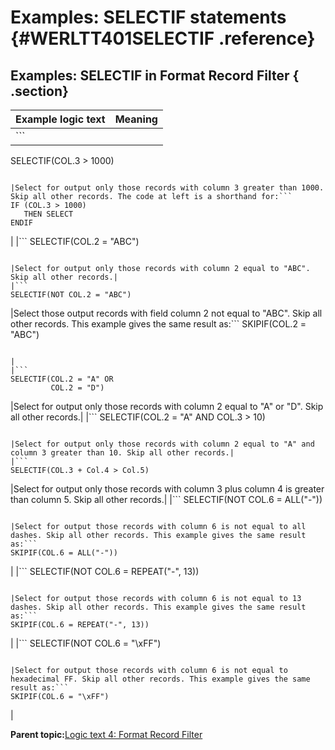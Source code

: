 # Examples: SELECTIF statements {#WERLTT401SELECTIF .reference}

## Examples: SELECTIF in Format Record Filter { .section}

|Example logic text|Meaning|
|------------------|-------|
|```
SELECTIF(COL.3 > 1000)
```

|Select for output only those records with column 3 greater than 1000. Skip all other records. The code at left is a shorthand for:```
IF (COL.3 > 1000)
   THEN SELECT
ENDIF
```

|
|```
SELECTIF(COL.2 = "ABC")
```

|Select for output only those records with column 2 equal to "ABC". Skip all other records.|
|```
SELECTIF(NOT COL.2 = "ABC")
```

|Select those output records with field column 2 not equal to "ABC". Skip all other records. This example gives the same result as:```
SKIPIF(COL.2 = "ABC")
```

|
|```
SELECTIF(COL.2 = "A" OR
         COL.2 = "D")
```

|Select for output only those records with column 2 equal to "A" or "D". Skip all other records.|
|```
SELECTIF(COL.2 = "A" AND
         COL.3 > 10)
```

|Select for output only those records with column 2 equal to "A" and column 3 greater than 10. Skip all other records.|
|```
SELECTIF(COL.3 + Col.4 > Col.5)
```

|Select for output only those records with column 3 plus column 4 is greater than column 5. Skip all other records.|
|```
SELECTIF(NOT COL.6 = ALL("-"))
```

|Select for output those records with column 6 is not equal to all dashes. Skip all other records. This example gives the same result as:```
SKIPIF(COL.6 = ALL("-"))
```

|
|```
SELECTIF(NOT COL.6 =
         REPEAT("-", 13))
```

|Select for output those records with column 6 is not equal to 13 dashes. Skip all other records. This example gives the same result as:```
SKIPIF(COL.6 = REPEAT("-", 13))
```

|
|```
SELECTIF(NOT COL.6 = "\xFF")
```

|Select for output those records with column 6 is not equal to hexadecimal FF. Skip all other records. This example gives the same result as:```
SKIPIF(COL.6 = "\xFF")
```

|

**Parent topic:**[Logic text 4: Format Record Filter](../html/WERLTT400FRecFilter.md)

